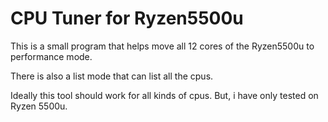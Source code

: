 # CPU Tuner for Ryzen5500u

This is a small program that helps move all 12 cores of the Ryzen5500u to performance mode.

There is also a list mode that can list all the cpus.

Ideally this tool should work for all kinds of cpus. But, i have only tested on Ryzen 5500u.
